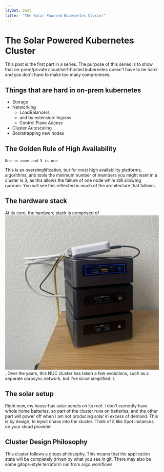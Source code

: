 ```yaml
---
layout: post
title:  "The Solar Powered Kubernetes Cluster"
---
```


# The Solar Powered Kubernetes Cluster

This post is the first part in a series.
The purpose of this series  is to show that on-prem/private cloud/self-hosted kubernetes doesn't have to be hard and you don't have to make too many compromises.

## Things that are hard in on-prem kubernetes

* Storage
* Networking
    * LoadBalancers
    * and by extension: Ingress
    * Control Plane Access
* Cluster Autoscaling
* Bootstrapping new nodes

## The Golden Rule of High Availability

`One is none and 3 is one`

This is an oversimplification, but for most high availability platforms, algorithms, and tools the minimum number of members you might want in a cluster is 3, as this allows the failure of one node while still allowing quorum.  You will see this reflected in much of the architecture that follows.

## The hardware stack

At its core, the hardware stack is comprised of ![three intel NUCs running Proxmox](/assets/images/nuc-cluster.jpeg).  Over the years, this NUC cluster has taken a few evolutions, such as a separate corosync network, but I've since simplified it.


## The solar setup

Right now, my house has solar panels on its roof. I don't currently have whole home batteries, so part of the cluster runs on batteries, and the other part will power off when I am not producing solar in excess of demand.  This is by design, to inject chaos into the cluster.  Think of it like Spot instances on your cloud provider.

## Cluster Design Philosophy

This cluster follows a gitops philosophy.  This means that the application state will be completely driven by what you see in git.  There may also be some gitops-style terraform run from argo workflows.  
